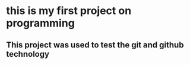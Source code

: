 # this is my first project on programming
## This project was used to test the git and github technology